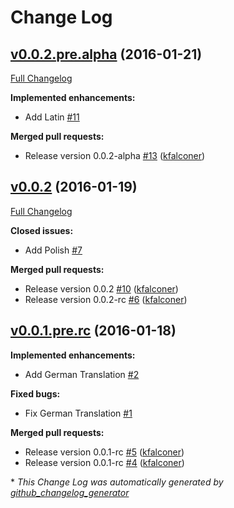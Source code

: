 # Change Log

## [v0.0.2.pre.alpha](https://github.com/dropstream/hola/tree/v0.0.2.pre.alpha) (2016-01-21)
[Full Changelog](https://github.com/dropstream/hola/compare/v0.0.2...v0.0.2.pre.alpha)

**Implemented enhancements:**

- Add Latin [\#11](https://github.com/dropstream/hola/issues/11)

**Merged pull requests:**

- Release version 0.0.2-alpha [\#13](https://github.com/dropstream/hola/pull/13) ([kfalconer](https://github.com/kfalconer))

## [v0.0.2](https://github.com/dropstream/hola/tree/v0.0.2) (2016-01-19)
[Full Changelog](https://github.com/dropstream/hola/compare/v0.0.1.pre.rc...v0.0.2)

**Closed issues:**

- Add Polish [\#7](https://github.com/dropstream/hola/issues/7)

**Merged pull requests:**

- Release version 0.0.2 [\#10](https://github.com/dropstream/hola/pull/10) ([kfalconer](https://github.com/kfalconer))
- Release version 0.0.2-rc [\#6](https://github.com/dropstream/hola/pull/6) ([kfalconer](https://github.com/kfalconer))

## [v0.0.1.pre.rc](https://github.com/dropstream/hola/tree/v0.0.1.pre.rc) (2016-01-18)
**Implemented enhancements:**

- Add German Translation [\#2](https://github.com/dropstream/hola/issues/2)

**Fixed bugs:**

- Fix German Translation [\#1](https://github.com/dropstream/hola/issues/1)

**Merged pull requests:**

- Release version 0.0.1-rc [\#5](https://github.com/dropstream/hola/pull/5) ([kfalconer](https://github.com/kfalconer))
- Release version 0.0.1-rc [\#4](https://github.com/dropstream/hola/pull/4) ([kfalconer](https://github.com/kfalconer))



\* *This Change Log was automatically generated by [github_changelog_generator](https://github.com/skywinder/Github-Changelog-Generator)*